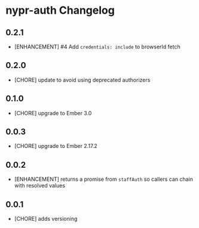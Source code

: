 # nypr-auth Changelog

## 0.2.1
- [ENHANCEMENT] #4 Add `credentials: include` to browserId fetch

## 0.2.0
- [CHORE] update to avoid using deprecated authorizers

## 0.1.0
- [CHORE] upgrade to Ember 3.0

## 0.0.3
- [CHORE] upgrade to Ember 2.17.2

## 0.0.2
- [ENHANCEMENT] returns a promise from `staffAuth` so callers can chain with resolved values

## 0.0.1

- [CHORE] adds versioning
